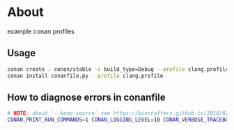 ﻿# About

example conan profiles

## Usage

```bash
conan create . conan/stable -s build_type=Debug --profile clang.profile
conan install conanfile.py --profile clang.profile
```

## How to diagnose errors in conanfile

```bash
# NOTE: about `--keep-source` see https://bincrafters.github.io/2018/02/27/Updated-Conan-Package-Flow-1.1/
CONAN_PRINT_RUN_COMMANDS=1 CONAN_LOGGING_LEVEL=10 CONAN_VERBOSE_TRACEBACK=1 conan create . conan/stable -s build_type=Debug --profile gcc --build missing --keep-source
```

